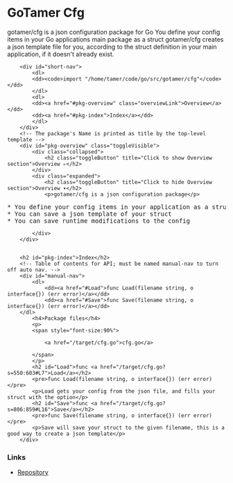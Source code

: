 GoTamer Cfg
===========

gotamer/cfg is a json configuration package for Go
You define your config items in your Go applications main package as a struct
gotamer/cfg creates a json template file for you, according to the struct 
definition in your main application, if it doesn't already exist.


		<div id="short-nav">
			<dl>
			<dd><code>import "/home/tamer/code/go/src/gotamer/cfg"</code></dd>
			</dl>
			<dl>
			<dd><a href="#pkg-overview" class="overviewLink">Overview</a></dd>
			<dd><a href="#pkg-index">Index</a></dd>
			</dl>
		</div>
		<!-- The package's Name is printed as title by the top-level template -->
		<div id="pkg-overview" class="toggleVisible">
			<div class="collapsed">
				<h2 class="toggleButton" title="Click to show Overview section">Overview ▹</h2>
			</div>
			<div class="expanded">
				<h2 class="toggleButton" title="Click to hide Overview section">Overview ▾</h2>
				<p>gotamer/cfg is a json configuration package</p>
<pre>* You define your config items in your application as a struct.
* You can save a json template of your struct
* You can save runtime modifications to the config
</pre>

			</div>
		</div>
		
	
		<h2 id="pkg-index">Index</h2>
		<!-- Table of contents for API; must be named manual-nav to turn off auto nav. -->
		<div id="manual-nav">
			<dl>
				<dd><a href="#Load">func Load(filename string, o interface{}) (err error)</a></dd>
				<dd><a href="#Save">func Save(filename string, o interface{}) (err error)</a></dd>
		</dl>
			<h4>Package files</h4>
			<p>
			<span style="font-size:90%">
			
				<a href="/target/cfg.go">cfg.go</a>
			
			</span>
			</p>
			<h2 id="Load">func <a href="/target/cfg.go?s=550:603#L7">Load</a></h2>
			<pre>func Load(filename string, o interface{}) (err error)</pre>
			<p>Load gets your config from the json file, and fills your struct with the option</p>
			<h2 id="Save">func <a href="/target/cfg.go?s=806:859#L16">Save</a></h2>
			<pre>func Save(filename string, o interface{}) (err error)</pre>
			<p>Save will save your struct to the given filename, this is a good way to create a json template</p>
		</div>


### Links
 * [Repository](https://bitbucket.org/gotamer/cfg "GoTamer Repository")

